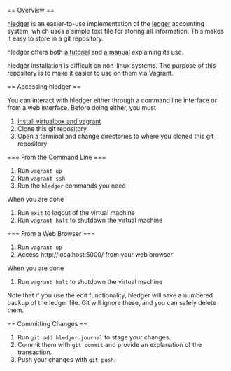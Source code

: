 == Overview ==

[hledger](http://hledger.org/) is an easier-to-use implementation of the [ledger](http://www.ledger-cli.org/) accounting system, which uses a simple text file for storing all information. This makes it easy to store in a git repository.

hledger offers both [a tutorial](http://hledger.org/step-by-step.html) and [a manual](http://hledger.org/manual.html) explaining its use.

hledger installation is difficult on non-linux systems. The purpose of this repository is to make it easier to use on them via Vagrant.

== Accessing hledger ==

You can interact with hledger either through a command line interface or from a web interface. Before doing either, you must 

1. [install virtualbox and vagrant](https://www.vagrantup.com/)
1. Clone this git repository
1. Open a terminal and change directories to where you cloned this git repository

=== From the Command Line ===

1. Run `vagrant up`
1. Run `vagrant ssh`
1. Run the `hledger` commands you need

When you are done

1. Run `exit` to logout of the virtual machine
1. Run `vagrant halt` to shutdown the virtual machine

=== From a Web Browser ===

1. Run `vagrant up`
1. Access http://localhost:5000/ from your web browser

When you are done

1. Run `vagrant halt` to shutdown the virtual machine

Note that if you use the edit functionality, hledger will save a numbered backup of the ledger file. Git will ignore these, and you can safely delete them.

== Committing Changes ==

1. Run `git add hledger.journal` to stage your changes.
1. Commit them with `git commit` and provide an explanation of the transaction.
1. Push your changes with `git push`.

